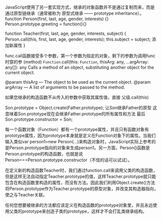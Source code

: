 JavaScript使用了另一套实现方式，继承的对象函数并不是通过复制而来，而是通过原型链继承（通常被称为 原型式继承 —— prototype inheritance）。
function Person(first, last, age, gender, interests) {}
Person.prototype.greeting = function(){}

function Teacher(first, last, age, gender, interests, subject) {
  Person.call(this, first, last, age, gender, interests);
  this.subject = subject; 添加新属性
}

func.call函数接受多个参数，第一个参数为指定的对象，剩下的参数为调用func时穿的参
(method) `Function`.call(this: `Function`, thisArg: any, ...argArray: any[]): any
Calls a method of an object, substituting another object for the current object.

@param thisArg — The object to be used as the current object.
@param argArray — A list of arguments to be passed to the method.

如果您继承的构造函数不从传入的参数中获取其属性值，直接  父级.call(this)

Son.prototype = Object.create(Father.prototype);
让Son继承Father的原型
这意味着Son.prototype现在会继承Father.prototype的所有属性和方法
最后Son.prototype.constructor = Son;


每一个函数对象（Function）都有一个prototype属性，并且只有函数对象有prototype属性，因为prototype本身就是定义在Function对象下的属性。当我们输入类似var person1=new Person(...)来构造对象时，JavaScript实际上参考的是Person.prototype指向的对象来生成person1。另一方面，Person()函数是Person.prototype的构造函数，也就是说Person===Person.prototype.constructor（不信的话可以试试）。

在定义新的构造函数Teacher时，我们通过function.call来调用父类的构造函数，但是这样无法自动指定Teacher.prototype的值，这样Teacher.prototype就只能包含在构造函数里构造的属性，而没有方法。因此我们利用Object.create()方法将Person.prototype作为Teacher.prototype的原型对象，并改变其构造器指向，使之与Teacher关联。

任何您想要被继承的方法都应该定义在构造函数的prototype对象里，并且永远使用父类的prototype来创造子类的prototype，这样才不会打乱类继承结构。